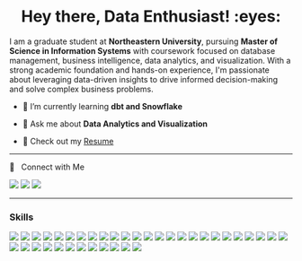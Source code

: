 <h1 align="center">Hey there, Data Enthusiast! :eyes:</h1>

I am a graduate student at **Northeastern University**, pursuing **Master of Science in Information Systems** with coursework focused on database management, business intelligence, data analytics, and visualization. With a strong academic foundation and hands-on experience, I'm passionate about leveraging data-driven insights to drive informed decision-making and solve complex business problems.

- 🌱 I’m currently learning **dbt and Snowflake**

- 💬 Ask me about **Data Analytics and Visualization**
  
- 📄 Check out my <a href="https://drive.google.com/drive/folders/1lM_BEFH2PnsOD4ZHE2PD48NnUqZbjeDD?usp=sharing" target="_blank">Resume</a>

<hr>

🤝 &nbsp; Connect with Me 

[<img src="https://img.shields.io/badge/linkedin-%230077B5.svg?&style=for-the-badge&logo=linkedin&logoColor=white" />](https://www.linkedin.com/in/payal-pawar/)
[![](https://img.shields.io/badge/Tableau-E97627?style=for-the-badge&logo=Tableau&logoColor=white)](https://public.tableau.com/app/profile/payal.pawar7329/vizzes)
[![](https://img.shields.io/badge/Outlook-249ee4?style=for-the-badge&logo=microsoftoutlook&logoColor=white)](mailto:pawar.pa@northeastern.edu)
<hr>

<h3> Skills </h3>

<p>

  [![](https://img.shields.io/badge/Python-FFD43B?style=flat&logo=python&logoColor=white)](https://www.python.org)
  [![](https://img.shields.io/badge/R-276DC3?style=flat&logo=r&logoColor=white)](https://www.r-project.org)
  <img src = "https://img.shields.io/badge/MySQL-339933?style=flat&logo=mySQL&logoColor=white">
  <img src = "https://img.shields.io/badge/PostgreSQL-0052CC?style=flat&logo=postgresql&logoColor=white">
  <img src = "https://img.shields.io/badge/Microsoft SQL Server-557C94?style=flat&logo=microsoftsqlserver&logoColor=white">
  [![](https://img.shields.io/badge/Microsoft_Excel-217346?style=flat&logo=microsoft-excel&logoColor=white)](https://www.microsoft.com/en-us/microsoft-365/excel)
  <img src="https://img.shields.io/badge/-Alteryx-0096FF?style=flat&logo=alteryx&logoColor=ffffff">
  <img src="https://img.shields.io/badge/-Talend-eed718?style=flat&logo=talend&logoColor=ffffff">
  <img src = "https://img.shields.io/badge/ER/Studio-0052CC?style=flat&logo=erstudio&logoColor=white">
  <img src="http://img.shields.io/badge/-Power%20BI-F1502F?style=flat&logo=powerbi&logoColor=FFFFFF">
  <img src="http://img.shields.io/badge/-Tableau-339933?style=flat&logo=tableau&logoColor=FFFFFF">
  <img src="http://img.shields.io/badge/-Looker-dc143c?style=flat&logo=looker&logoColor=FFFFFF">
  <img src = "https://img.shields.io/badge/Google BigQuery-4285F4?style=flat&logo=googlebigquery&logoColor=white">
  <img src = "https://img.shields.io/badge/Amazon%20Web%20Services-4EAA25?style=flat&logo=amazonaws&logoColor=white">
  <img src = "https://img.shields.io/badge/Microsoft%20Azure-CB3837?style=flat&logo=microsoftazure&logoColor=white">
  <img src = "https://img.shields.io/badge/Amazon%20S3-1679A7?style=flat&logo=amazons3&logoColor=white">
  <img src = "https://img.shields.io/badge/AWS%20Glue-0052CC?style=flat&logo=amazonrds&logoColor=white">
  <img src = "https://img.shields.io/badge/Amazon CloudWatch-FF9900?style=flat&logo=amazoncloudwatch&logoColor=white"> 
  <img src = "https://img.shields.io/badge/AWS Lambda-babb1e?style=flat&logo=amazoncloudwatch&logoColor=white"> 
  <img src = "https://img.shields.io/badge/Amazon QuickSight-11073d?style=flat&logo=amazoncloudwatch&logoColor=white"> 
  <img src = "https://img.shields.io/badge/dbt-FF694B?style=flat&logo=dbt&logoColor=white">
  <img src = "https://img.shields.io/badge/Snowflake-abf0ff?style=flat&logo=snowflake&logoColor=white">
  <img src = "https://img.shields.io/badge/Matplotlib-339933?style=flat&logo=matplotlib&logoColor=white">
  <img src = "https://img.shields.io/badge/Seaborn-EE4C2C?style=flat&logo=Seaborn&logoColor=white">
  <img src = "https://img.shields.io/badge/nltk-F1502F?style=flat&logo=nltk&logoColor=white">
  [![](https://img.shields.io/badge/TensorFlow-FF6F00?style=flat&logo=TensorFlow&logoColor=white)](https://www.tensorflow.org)
  [![](https://img.shields.io/badge/scikit_learn-F7931E?style=flat&logo=scikit-learn&logoColor=white)](https://scikit-learn.org/stable/) 
  [![](https://img.shields.io/badge/SciPy-654FF0?style=flat&logo=SciPy&logoColor=white)](https://www.scipy.org) 
  [![](https://img.shields.io/badge/Numpy-777BB4?style=flat&logo=numpy&logoColor=white)](https://numpy.org) 
  [![](https://img.shields.io/badge/Pandas-2C2D72?style=flat&logo=pandas&logoColor=white)](https://pandas.pydata.org)
  [![](https://img.shields.io/badge/Plotly-239120?style=flat&logo=plotly&logoColor=white)](https://plotly.com)
  [![](https://img.shields.io/badge/PyTorch-EE4C2C?style=flat&logo=PyTorch&logoColor=white)](https://pytorch.org)
  <img src = "https://img.shields.io/badge/RStudio-217346?style=flat&logo=rstudio&logoColor=white">
  <img src = "https://img.shields.io/badge/Jupyter Notebook-FF6F00?style=flat&logo=jupyter&logoColor=white">
  [![](https://img.shields.io/badge/Colab-F9AB00?style=flat&logo=googlecolab&color=525252)](https://colab.research.google.com)
  <img src = "https://img.shields.io/badge/Trello-4285F4?style=flat&logo=trello&logoColor=white">
  [![](https://img.shields.io/badge/Microsoft_Office-D83B01?style=flat&logo=microsoft-office&logoColor=white)](https://www.office.com)

  
  
</p>
